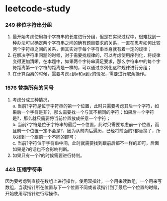 # leetcode-study
### 249 移位字符串分组
1. 最开始考虑使用每个字符串的长度进行分组，但是在实现过程中，很难找到一种办法可以确定两个字符串之间的确有题目要求的关系，一直在思考如何比较两个字符串之间的关系，但其实对于每个字符串本身就有着一定的规律；
2. 在解决字符串问题的时候，对于需要找规律的，可以考虑使用序列化，将规律变得更加清晰，在本题中，如果两个字符串满足要求，那么字符串中的每个字符距离第一个字符的距离是一样的，可以通过序列化这种规律进行分组；
3. 在计算距离的时候，需要考虑z到a和a到z的情况，需要进行取余操作。

### 1576 替换所有的问号
1. 考虑分成三种情况，  
a. 当前?字符是位于字符串的第一个位置，此时只需要考虑其后一个字符，如果后一个字符是非?，那么需要找一个与其不相同的字符；如果后一个字符是?，那么就只需要将当前位置放成任意一个字符；  
b. 当前?字符是位于字符串的最后一个位置，此时只需要考虑前一个位置，而且前一个位置一定不会是?，因为从前向后遍历，已经将前面的?都替换了，所以找到一个跟前一个不同的即可；  
c. 当前?字符位于字符串中间，此时就需要找到跟前后都不一样的即可，后面如果是?的话也不会影响判断。
2. 如果只有一个?的时候需要进行特判。

### 443 压缩字符串
因为要考虑到直接在数组上进行操作，使用双指针，一个用来读数组，一个用来写数组，当读指针所在位置与下一个位置不同或者读指针到了最后一个位置的时候，开始使用写指针进行写操作。
